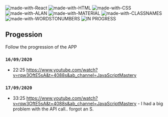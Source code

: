 ![made-with-React](https://img.shields.io/badge/Made%20with-REACT-1f425f.svg)
![made-with-HTML](https://img.shields.io/badge/Made%20with-HTML-1f425f.svg)
![made-with-CSS](https://img.shields.io/badge/Made%20with-CSS-1f425f.svg)
![made-with-ALAN](https://img.shields.io/badge/Made%20with-ALAN%A20I-1f425f.svg)
![made-with-MATERIAL](https://img.shields.io/badge/Made%20with-MATERIAL%20UI-1f425f.svg)
![made-with-CLASSNAMES](https://img.shields.io/badge/Made%20with-CLASS%20NAMES-1f425f.svg)
![made-with-WORDSTONUMBERS](https://img.shields.io/badge/Made%20with-WORDS%20TO%20NUMBERS-1f425f.svg)
![IN PROGRESS](https://img.shields.io/badge/PROJECT-IN%20PROGRESS-yellow)




## Progession

Follow the progression of the APP

### `16/09/2020`

- 22:25 https://www.youtube.com/watch?v=rqw3OftE5sA&t=4088s&ab_channel=JavaScriptMastery

### `17/09/2020`

- 33:25 https://www.youtube.com/watch?v=rqw3OftE5sA&t=4088s&ab_channel=JavaScriptMastery - I had a big problem with the API call.. forgot an S.
